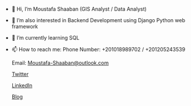 - 👋 Hi, I’m Moustafa Shaaban (GIS Analyst / Data Analyst)
- 👀 I’m also interested in Backend Development using Django Python web framework
- 🌱 I’m currently learning SQL 

- 📫 How to reach me:
  Phone Number: +201018989702 / +201205243539

  Email: Moustafa-Shaaban@outlook.com
  
  [Twitter](https://twitter.com/_MoustafaShaban)
  
  [LinkedIn](https://www.linkedin.com/in/moustafashaaban/)
  
  [Blog](https://gis-tutorials.readthedocs.io/en/latest/)

